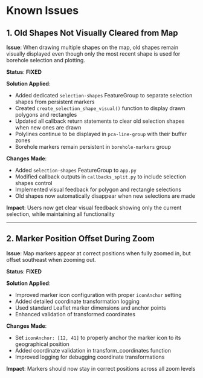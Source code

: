 # Known Issues

## 1. Old Shapes Not Visually Cleared from Map

**Issue**: When drawing multiple shapes on the map, old shapes remain visually displayed even though only the most recent shape is used for borehole selection and plotting.

**Status**: **FIXED**

**Solution Applied**:
- Added dedicated `selection-shapes` FeatureGroup to separate selection shapes from persistent markers
- Created `create_selection_shape_visual()` function to display drawn polygons and rectangles
- Updated all callback return statements to clear old selection shapes when new ones are drawn
- Polylines continue to be displayed in `pca-line-group` with their buffer zones
- Borehole markers remain persistent in `borehole-markers` group

**Changes Made**:
- Added `selection-shapes` FeatureGroup to `app.py`
- Modified callback outputs in `callbacks_split.py` to include selection shapes control
- Implemented visual feedback for polygon and rectangle selections
- Old shapes now automatically disappear when new selections are made

**Impact**: Users now get clear visual feedback showing only the current selection, while maintaining all functionality

---

## 2. Marker Position Offset During Zoom

**Issue**: Map markers appear at correct positions when fully zoomed in, but offset southeast when zooming out.

**Status**: **FIXED**

**Solution Applied**:
- Improved marker icon configuration with proper `iconAnchor` setting
- Added detailed coordinate transformation logging
- Used standard Leaflet marker dimensions and anchor points
- Enhanced validation of transformed coordinates

**Changes Made**:
- Set `iconAnchor: [12, 41]` to properly anchor the marker icon to its geographical position
- Added coordinate validation in transform_coordinates function
- Improved logging for debugging coordinate transformations

**Impact**: Markers should now stay in correct positions across all zoom levels
